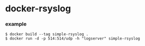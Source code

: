 # docker-rsyslog

### example
```
$ docker build --tag simple-rsyslog .
$ docker run -d -p 514:514/udp -h "logserver" simple-rsyslog
```
